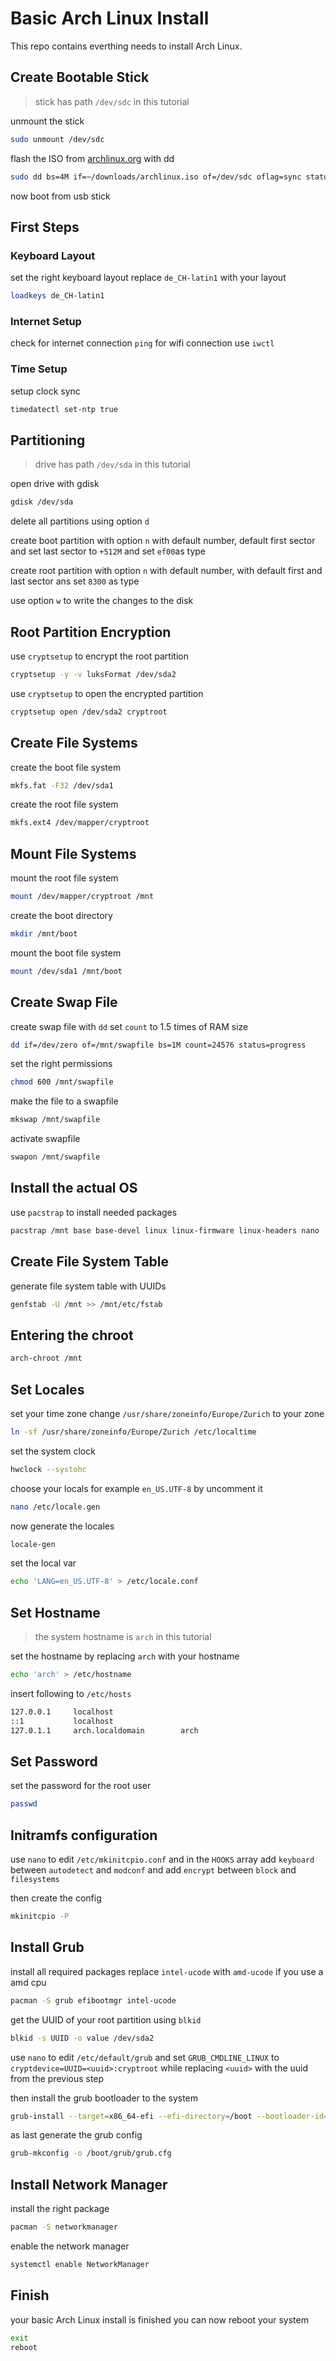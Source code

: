 # Basic Arch Linux Install
This repo contains everthing needs to install Arch Linux.
## Create Bootable Stick
> stick has path `/dev/sdc` in this tutorial

unmount the stick
```bash
sudo unmount /dev/sdc
```
flash the ISO from [archlinux.org](https://archlinux.org/download) with dd
```bash
sudo dd bs=4M if=~/downloads/archlinux.iso of=/dev/sdc oflag=sync status=progress
```
now boot from usb stick
## First Steps
### Keyboard Layout
set the right keyboard layout replace `de_CH-latin1` with your layout
```bash
loadkeys de_CH-latin1
```
### Internet Setup
check for internet connection  `ping`
for wifi connection use `iwctl`
### Time Setup
setup clock sync
```bash
timedatectl set-ntp true
```
## Partitioning
> drive has path `/dev/sda` in this tutorial

open drive with gdisk
```bash
gdisk /dev/sda
```
delete all partitions  using option `d`

create boot partition with option `n` with default number, default first sector and set last sector to `+512M` and set `ef00`as type

create root partition with option `n` with default number, with default first and last sector ans set `8300` as type

use option `w` to write the changes to the disk
## Root Partition Encryption
use `cryptsetup` to encrypt the root partition
```bash
cryptsetup -y -v luksFormat /dev/sda2
```
use `cryptsetup` to open the encrypted partition
```bash
cryptsetup open /dev/sda2 cryptroot
```
## Create File Systems
create the boot file system
```bash
mkfs.fat -F32 /dev/sda1
```
create the root file system
```bash
mkfs.ext4 /dev/mapper/cryptroot
```
## Mount File Systems
mount the root file system
```bash
mount /dev/mapper/cryptroot /mnt
```
create the boot directory
```bash
mkdir /mnt/boot
```
mount the boot file system
```bash
mount /dev/sda1 /mnt/boot
```
## Create Swap File
create swap file with `dd` set `count` to 1.5 times of RAM size
```bash
dd if=/dev/zero of=/mnt/swapfile bs=1M count=24576 status=progress
```
set the right permissions
```bash
chmod 600 /mnt/swapfile
```
make the file to a swapfile
```bash
mkswap /mnt/swapfile
```
activate swapfile
```bash
swapon /mnt/swapfile
```
## Install the actual OS
use `pacstrap` to install needed packages
```bash
pacstrap /mnt base base-devel linux linux-firmware linux-headers nano
```
## Create File System Table
generate file system table with UUIDs
```bash
genfstab -U /mnt >> /mnt/etc/fstab
```
## Entering the chroot
```bash
arch-chroot /mnt
```
## Set Locales
set your time zone change `/usr/share/zoneinfo/Europe/Zurich` to your zone
```bash
ln -sf /usr/share/zoneinfo/Europe/Zurich /etc/localtime
```
set the system clock
```bash
hwclock --systohc
```
choose your locals for example `en_US.UTF-8` by uncomment it
```bash
nano /etc/locale.gen
```
now generate the locales
```bash
locale-gen
```
set the local var
```bash
echo 'LANG=en_US.UTF-8' > /etc/locale.conf
```
## Set Hostname
> the system hostname is `arch` in this tutorial

set the hostname by replacing `arch` with your hostname
```bash
echo 'arch' > /etc/hostname
```
insert following to `/etc/hosts`
```txt
127.0.0.1     localhost
::1           localhost
127.0.1.1     arch.localdomain        arch
```
## Set Password
set the password for the root user
```bash
passwd
```
## Initramfs configuration
use `nano` to edit `/etc/mkinitcpio.conf` and in the `HOOKS` array add `keyboard` between `autodetect` and `modconf` and add `encrypt` between `block` and `filesystems` 

then create the config
```bash
mkinitcpio -P
```
## Install Grub
install all required packages replace `intel-ucode` with `amd-ucode` if you use a amd cpu
```bash
pacman -S grub efibootmgr intel-ucode
```
get the UUID of your root partition using `blkid`
```bash
blkid -s UUID -o value /dev/sda2
```
use `nano` to edit `/etc/default/grub` and set `GRUB_CMDLINE_LINUX` to `cryptdevice=UUID=<uuid>:cryptroot` while replacing `<uuid>` with the uuid from the previous step

then install the grub bootloader to the system
```bash
grub-install --target=x86_64-efi --efi-directory=/boot --bootloader-id=GRUB
```
as last generate the grub config
```bash
grub-mkconfig -o /boot/grub/grub.cfg
```
## Install Network Manager
install the right package
```bash
pacman -S networkmanager
```
enable the network manager
```bash
systemctl enable NetworkManager
```

## Finish
your basic Arch Linux install is finished you can now reboot your system
```bash
exit
reboot
``` 
